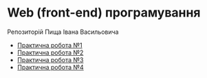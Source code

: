 # Web (front-end) програмування

Репозиторій Пища Івана Васильовича

- [Практична робота №1](https://vanichka123.github.io/pr1/)
- [Практична робота №2](https://vanichka123.github.io/pr2/)
- [Практична робота №3](https://vanichka123.github.io/pr3/)
- [Практична робота №4](https://vanichka123.github.io/pr4/)
